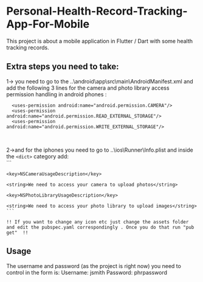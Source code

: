 # Personal-Health-Record-Tracking-App-For-Mobile
This project is about a mobile application in Flutter / Dart with some health tracking records.

## Extra steps you need to take: <br />
1-> you need to go to the ..\android\app\src\main\AndroidManifest.xml and add the following 3 lines for the camera and photo library access permission handling in android phones :<br />
```
  <uses-permission android:name="android.permission.CAMERA"/> 
  <uses-permission android:name="android.permission.READ_EXTERNAL_STORAGE"/>
  <uses-permission android:name="android.permission.WRITE_EXTERNAL_STORAGE"/>
```
<br />


2->and for the iphones you need to go to ..\ios\Runner\Info.plist and inside the ```<dict>``` category add: <br />
    ```
    
    <key>NSCameraUsageDescription</key> 
    
    <string>We need to access your camera to upload photos</string> 
    
    <key>NSPhotoLibraryUsageDescription</key>
    
    <string>We need to access your photo library to upload images</string>
    ```

    !! If you want to change any icon etc just change the assets folder and edit the pubspec.yaml correspondingly . Once you do that run "pub get"  !!

  ## Usage
   The username and password (as the project is right now) you need to control in the form is: Username: jsmith Password: phrpassword

